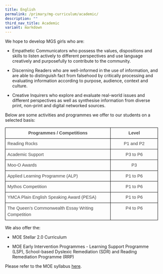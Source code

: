 ```yaml
---
title: English
permalink: /primary/mg-curriculum/academic/
description: ""
third_nav_title: Academic
variant: markdown
---
```

We hope to develop MGS girls who are:

*   Empathetic Communicators who possess the values, dispositions and skills to listen actively to different perspectives and use language creatively and purposefully to contribute to the community.
    
*   Discerning Readers who are well-informed in the use of information, and are able to distinguish fact from falsehood by critically processing and evaluating information according to purpose, audience, context and culture.
    
*   Creative Inquirers who explore and evaluate real-world issues and different perspectives as well as synthesise information from diverse print, non-print and digital networked sources.
    

Below are some activities and programmes we offer to our students on a selected basis:&nbsp;

<table style="border:none;border-collapse:collapse;"><colgroup><col width="431"><col width="193"></colgroup><tbody><tr style="height:24pt"><td style="border-left:solid #000000 0.9999974999999999pt;border-right:solid #000000 0.9999974999999999pt;border-bottom:solid #000000 0.9999974999999999pt;border-top:solid #000000 0.9999974999999999pt;vertical-align:top;padding:5pt 5pt 5pt 5pt;overflow:hidden;overflow-wrap:break-word;"><p style="line-height:1.44;text-align: center;margin-top:0pt;margin-bottom:0pt;" dir="ltr"><span style="font-size:11pt;font-family:Arial,sans-serif;color:#484848;background-color:transparent;font-weight:700;font-style:normal;font-variant:normal;text-decoration:none;vertical-align:baseline;white-space:pre;white-space:pre-wrap;">Programmes / Competitions</span></p></td><td style="border-left:solid #000000 0.9999974999999999pt;border-right:solid #000000 0.9999974999999999pt;border-bottom:solid #000000 0.9999974999999999pt;border-top:solid #000000 0.9999974999999999pt;vertical-align:top;padding:5pt 5pt 5pt 5pt;overflow:hidden;overflow-wrap:break-word;"><p style="line-height:1.44;text-align: center;margin-top:0pt;margin-bottom:0pt;" dir="ltr"><span style="font-size:11pt;font-family:Arial,sans-serif;color:#484848;background-color:transparent;font-weight:700;font-style:normal;font-variant:normal;text-decoration:none;vertical-align:baseline;white-space:pre;white-space:pre-wrap;">Level</span></p></td></tr><tr style="height:24pt"><td style="border-left:solid #000000 0.9999974999999999pt;border-right:solid #000000 0.9999974999999999pt;border-bottom:solid #000000 0.9999974999999999pt;border-top:solid #000000 0.9999974999999999pt;vertical-align:top;padding:5pt 5pt 5pt 5pt;overflow:hidden;overflow-wrap:break-word;"><p style="line-height:1.44;margin-top:0pt;margin-bottom:0pt;" dir="ltr"><span style="font-size:11pt;font-family:Arial,sans-serif;color:#484848;background-color:transparent;font-weight:400;font-style:normal;font-variant:normal;text-decoration:none;vertical-align:baseline;white-space:pre;white-space:pre-wrap;">Reading Rocks</span></p></td><td style="border-left:solid #000000 0.9999974999999999pt;border-right:solid #000000 0.9999974999999999pt;border-bottom:solid #000000 0.9999974999999999pt;border-top:solid #000000 0.9999974999999999pt;vertical-align:top;padding:5pt 5pt 5pt 5pt;overflow:hidden;overflow-wrap:break-word;"><p style="line-height:1.44;text-align: center;margin-top:0pt;margin-bottom:0pt;" dir="ltr"><span style="font-size:11pt;font-family:Arial,sans-serif;color:#484848;background-color:transparent;font-weight:400;font-style:normal;font-variant:normal;text-decoration:none;vertical-align:baseline;white-space:pre;white-space:pre-wrap;">P1 and P2</span></p></td></tr><tr style="height:24pt"><td style="border-left:solid #000000 0.9999974999999999pt;border-right:solid #000000 0.9999974999999999pt;border-bottom:solid #000000 0.9999974999999999pt;border-top:solid #000000 0.9999974999999999pt;vertical-align:top;padding:5pt 5pt 5pt 5pt;overflow:hidden;overflow-wrap:break-word;"><p style="line-height:1.44;margin-top:0pt;margin-bottom:0pt;" dir="ltr"><span style="font-size:11pt;font-family:Arial,sans-serif;color:#484848;background-color:transparent;font-weight:400;font-style:normal;font-variant:normal;text-decoration:none;vertical-align:baseline;white-space:pre;white-space:pre-wrap;">Academic Support</span></p></td><td style="border-left:solid #000000 0.9999974999999999pt;border-right:solid #000000 0.9999974999999999pt;border-bottom:solid #000000 0.9999974999999999pt;border-top:solid #000000 0.9999974999999999pt;vertical-align:top;padding:5pt 5pt 5pt 5pt;overflow:hidden;overflow-wrap:break-word;"><p style="line-height:1.44;text-align: center;margin-top:0pt;margin-bottom:0pt;" dir="ltr"><span style="font-size:11pt;font-family:Arial,sans-serif;color:#484848;background-color:transparent;font-weight:400;font-style:normal;font-variant:normal;text-decoration:none;vertical-align:baseline;white-space:pre;white-space:pre-wrap;">P3 to P6</span></p></td></tr><tr style="height:24pt"><td style="border-left:solid #000000 0.9999974999999999pt;border-right:solid #000000 0.9999974999999999pt;border-bottom:solid #000000 0.9999974999999999pt;border-top:solid #000000 0.9999974999999999pt;vertical-align:top;padding:5pt 5pt 5pt 5pt;overflow:hidden;overflow-wrap:break-word;"><p style="line-height:1.44;margin-top:0pt;margin-bottom:0pt;" dir="ltr"><span style="font-size:11pt;font-family:Arial,sans-serif;color:#484848;background-color:transparent;font-weight:400;font-style:normal;font-variant:normal;text-decoration:none;vertical-align:baseline;white-space:pre;white-space:pre-wrap;">Moo-O Awards</span></p></td><td style="border-left:solid #000000 0.9999974999999999pt;border-right:solid #000000 0.9999974999999999pt;border-bottom:solid #000000 0.9999974999999999pt;border-top:solid #000000 0.9999974999999999pt;vertical-align:top;padding:5pt 5pt 5pt 5pt;overflow:hidden;overflow-wrap:break-word;"><p style="line-height:1.44;text-align: center;margin-top:0pt;margin-bottom:0pt;" dir="ltr"><span style="font-size:11pt;font-family:Arial,sans-serif;color:#484848;background-color:transparent;font-weight:400;font-style:normal;font-variant:normal;text-decoration:none;vertical-align:baseline;white-space:pre;white-space:pre-wrap;">P3</span></p></td></tr><tr style="height:24pt"><td style="border-left:solid #000000 0.9999974999999999pt;border-right:solid #000000 0.9999974999999999pt;border-bottom:solid #000000 0.9999974999999999pt;border-top:solid #000000 0.9999974999999999pt;vertical-align:top;padding:5pt 5pt 5pt 5pt;overflow:hidden;overflow-wrap:break-word;"><p style="line-height:1.44;margin-top:0pt;margin-bottom:0pt;" dir="ltr"><span style="font-size:11pt;font-family:Arial,sans-serif;color:#484848;background-color:transparent;font-weight:400;font-style:normal;font-variant:normal;text-decoration:none;vertical-align:baseline;white-space:pre;white-space:pre-wrap;">Applied Learning Programme (ALP)</span></p></td><td style="border-left:solid #000000 0.9999974999999999pt;border-right:solid #000000 0.9999974999999999pt;border-bottom:solid #000000 0.9999974999999999pt;border-top:solid #000000 0.9999974999999999pt;vertical-align:top;padding:5pt 5pt 5pt 5pt;overflow:hidden;overflow-wrap:break-word;"><p style="line-height:1.44;text-align: center;margin-top:0pt;margin-bottom:0pt;" dir="ltr"><span style="font-size:11pt;font-family:Arial,sans-serif;color:#484848;background-color:transparent;font-weight:400;font-style:normal;font-variant:normal;text-decoration:none;vertical-align:baseline;white-space:pre;white-space:pre-wrap;">P1 to P6</span></p></td></tr><tr style="height:24pt"><td style="border-left:solid #000000 0.9999974999999999pt;border-right:solid #000000 0.9999974999999999pt;border-bottom:solid #000000 0.9999974999999999pt;border-top:solid #000000 0.9999974999999999pt;vertical-align:top;padding:5pt 5pt 5pt 5pt;overflow:hidden;overflow-wrap:break-word;"><p style="line-height:1.44;margin-top:0pt;margin-bottom:0pt;" dir="ltr"><span style="font-size:11pt;font-family:Arial,sans-serif;color:#484848;background-color:transparent;font-weight:400;font-style:normal;font-variant:normal;text-decoration:none;vertical-align:baseline;white-space:pre;white-space:pre-wrap;">Mythos Competition&nbsp;</span></p></td><td style="border-left:solid #000000 0.9999974999999999pt;border-right:solid #000000 0.9999974999999999pt;border-bottom:solid #000000 0.9999974999999999pt;border-top:solid #000000 0.9999974999999999pt;vertical-align:top;padding:5pt 5pt 5pt 5pt;overflow:hidden;overflow-wrap:break-word;"><p style="line-height:1.44;text-align: center;margin-top:0pt;margin-bottom:0pt;" dir="ltr"><span style="font-size:11pt;font-family:Arial,sans-serif;color:#484848;background-color:transparent;font-weight:400;font-style:normal;font-variant:normal;text-decoration:none;vertical-align:baseline;white-space:pre;white-space:pre-wrap;">P1 to P6</span></p></td></tr><tr style="height:24pt"><td style="border-left:solid #000000 0.9999974999999999pt;border-right:solid #000000 0.9999974999999999pt;border-bottom:solid #000000 0.9999974999999999pt;border-top:solid #000000 0.9999974999999999pt;vertical-align:top;padding:5pt 5pt 5pt 5pt;overflow:hidden;overflow-wrap:break-word;"><p style="line-height:1.44;margin-top:0pt;margin-bottom:0pt;" dir="ltr"><span style="font-size:11pt;font-family:Arial,sans-serif;color:#484848;background-color:transparent;font-weight:400;font-style:normal;font-variant:normal;text-decoration:none;vertical-align:baseline;white-space:pre;white-space:pre-wrap;">YMCA Plain English Speaking Award (PESA)</span></p></td><td style="border-left:solid #000000 0.9999974999999999pt;border-right:solid #000000 0.9999974999999999pt;border-bottom:solid #000000 0.9999974999999999pt;border-top:solid #000000 0.9999974999999999pt;vertical-align:top;padding:5pt 5pt 5pt 5pt;overflow:hidden;overflow-wrap:break-word;"><p style="line-height:1.44;text-align: center;margin-top:0pt;margin-bottom:0pt;" dir="ltr"><span style="font-size:11pt;font-family:Arial,sans-serif;color:#484848;background-color:transparent;font-weight:400;font-style:normal;font-variant:normal;text-decoration:none;vertical-align:baseline;white-space:pre;white-space:pre-wrap;">P1 to P6</span></p></td></tr><tr style="height:24pt"><td style="border-left:solid #000000 0.9999974999999999pt;border-right:solid #000000 0.9999974999999999pt;border-bottom:solid #000000 0.9999974999999999pt;border-top:solid #000000 0.9999974999999999pt;vertical-align:top;padding:5pt 5pt 5pt 5pt;overflow:hidden;overflow-wrap:break-word;"><p style="line-height:1.44;margin-top:0pt;margin-bottom:0pt;" dir="ltr"><span style="font-size:11pt;font-family:Arial,sans-serif;color:#484848;background-color:transparent;font-weight:400;font-style:normal;font-variant:normal;text-decoration:none;vertical-align:baseline;white-space:pre;white-space:pre-wrap;">The Queen’s Commonwealth Essay Writing Competition</span></p></td><td style="border-left:solid #000000 0.9999974999999999pt;border-right:solid #000000 0.9999974999999999pt;border-bottom:solid #000000 0.9999974999999999pt;border-top:solid #000000 0.9999974999999999pt;vertical-align:top;padding:5pt 5pt 5pt 5pt;overflow:hidden;overflow-wrap:break-word;"><p style="line-height:1.44;text-align: center;margin-top:0pt;margin-bottom:0pt;" dir="ltr"><span style="font-size:11pt;font-family:Arial,sans-serif;color:#484848;background-color:transparent;font-weight:400;font-style:normal;font-variant:normal;text-decoration:none;vertical-align:baseline;white-space:pre;white-space:pre-wrap;">P4 to P6</span></p></td></tr></tbody></table>
 

We also offer the:

*   MOE Stellar 2.0 Curriculum&nbsp;
    
*   MOE Early Intervention Programmes - Learning Support Programme (LSP), School-based Dyslexic Remediation (SDR) and Reading Remediation Programme (RRP)
    

Please refer to the MOE syllabus [here](https://www.moe.gov.sg/primary/curriculum/syllabus).
